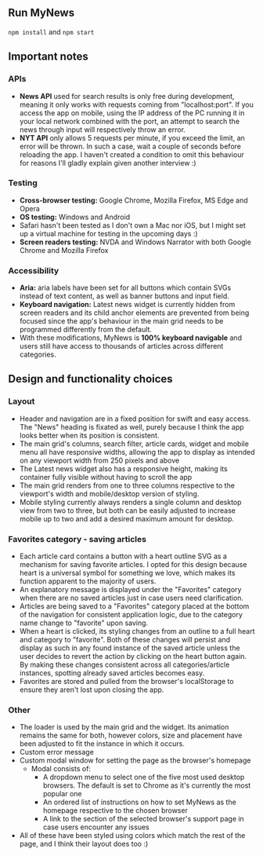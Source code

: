 ## Run MyNews
`npm install` and `npm start`

## Important notes
### APIs
- **News API** used for search results is only free during development, meaning it only works with requests coming from "localhost:port". If you access the app on mobile, using the IP address of the PC running it in your local network combined with the port, an attempt to search the news through input will respectively throw an error. <br />
- **NYT API** only allows 5 requests per minute, if you exceed the limit, an error will be thrown. In such a case, wait a couple of seconds before reloading the app. I haven't created a condition to omit this behaviour  for reasons I'll gladly explain given another interview :)     

### Testing
- **Cross-browser testing:** Google Chrome, Mozilla Firefox, MS Edge and Opera <br />
- **OS testing:** Windows and Android <br />
- Safari hasn't been tested as I don't own a Mac nor iOS, but I might set up a virtual machine for testing in the upcoming days :) <br />
- **Screen readers testing:** NVDA and Windows Narrator with both Google Chrome and Mozilla Firefox <br />

### Accessibility
- **Aria:** aria labels have been set for all buttons which contain SVGs instead of text content, as well as banner buttons and input field. <br />
- **Keyboard navigation:** Latest news widget is currently hidden from screen readers and its child anchor elements are prevented from being focused since the app's behaviour in the main grid needs to be programmed differently from the default. <br />  
- With these modifications, MyNews is **100% keyboard navigable** and users still have access to thousands of articles across different categories. <br />

## Design and functionality choices
### Layout
-  Header and navigation are in a fixed position for swift and easy access. The "News" heading is fixated as well, purely because I think the app looks better when its position is consistent. <br />
- The main grid's columns, search filter, article cards, widget and mobile menu all have responsive widths, allowing the app to display as intended on any viewport width from 250 pixels and above <br />
- The Latest news widget also has a responsive height, making its container fully visible without having to scroll the app <br />
- The main grid renders from one to three columns respective to the viewport's width and mobile/desktop version of styling. <br />
- Mobile styling currently always renders a single column and desktop view from two to three, but both can be easily adjusted to increase mobile up to two and add a desired maximum amount for desktop. <br /> 

### Favorites category - saving articles
- Each article card contains a button with a heart outline SVG as a mechanism for saving favorite articles. I opted for this design because heart is a universal symbol for something we love, which makes its function apparent to the majority of users. <br />
- An explanatory message is displayed under the "Favorites" category when there are no saved articles just in case users need clarification. <br /> 
- Articles are being saved to a "Favorites" category placed at the bottom of the navigation for consistent application logic, due to the category name change to "favorite" upon saving. <br />
- When a heart is clicked, its styling changes from an outline to a full heart and category to "favorite". Both of these changes will persist and display as such in any found instance of the saved article unless the user decides to revert the action by clicking on the heart button again. By making these changes consistent across all categories/article instances, spotting already saved articles becomes easy. <br />
- Favorites are stored and pulled from the browser's localStorage to ensure they aren't lost upon closing the app.  <br />    

### Other
- The loader is used by the main grid and the widget. Its animation remains the same for both, however colors, size and placement have been adjusted to fit the instance in which it occurs. <br />
- Custom error message <br />
- Custom modal window for setting the page as the browser's homepage <br />
  - Modal consists of: <br />
    - A dropdown menu to select one of the five most used desktop browsers. The default is set to Chrome as it's currently the most popular one <br />
    - An ordered list of instructions on how to set MyNews as the homepage respective to the chosen browser   <br />
    - A link to the section of the selected browser's support page in case users encounter any issues <br />
- All of these have been styled using colors which match the rest of the page, and I think their layout does too :)    

